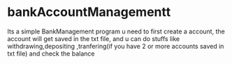 # bankAccountManagementt
Its a simple BankManagement program u need to first create a account, the account will get saved in the txt file, and u can do stuffs like withdrawing,depositing ,tranfering(if you have 2 or more accounts saved in txt file) and check the balance
